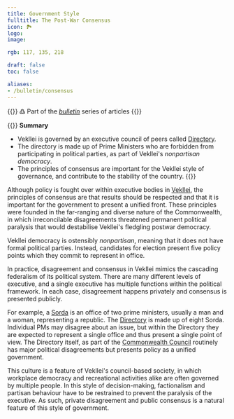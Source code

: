 ```yaml
---
title: Government Style
fulltitle: The Post-War Consensus
icon: 🏞️
logo:
image:

rgb: 117, 135, 218

draft: false
toc: false

aliases:
- /bulletin/consensus
---
```

{{<hint>}}
߷ Part of the *[bulletin](/bulletin/)* series of articles
{{</hint>}}

{{<hint panel>}}
**Summary**

* Vekllei is governed by an executive council of peers called [Directory](/directory/).
* The directory is made up of Prime Ministers who are forbidden from participating in political parties, as part of Vekllei's *nonpartisan democracy*.
* The principles of consensus are important for the Vekllei style of governance, and contribute to the stability of the country.
{{</hint>}}

Although policy is fought over within executive bodies in [<span class="fi fi-com"></span> Vekllei](/vekllei/), the principles of consensus are that results should be respected and that it is important for the government to present a unified front. These principles were founded in the far-ranging and diverse nature of the Commonwealth, in which irreconcilable disagreements threatened permanent political paralysis that would destabilise Vekllei's fledgling postwar democracy.

Vekllei democracy is ostensibly *nonpartisan*, meaning that it does not have formal political parties. Instead, candidates for election present five policy points which they commit to represent in office.

In practice, disagreement and consensus in Vekllei mimics the cascading federalism of its political system. There are many different levels of executive, and a single executive has multiple functions within the political framework. In each case, disagreement happens privately and consensus is presented publicly.

For example, a [Sorda](/sorda/) is an office of two prime ministers, usually a man and a woman, representing a republic. The [Directory](/directory/) is made up of eight Sorda. Individual PMs may disagree about an issue, but within the Directory they are expected to represent a single office and thus present a single point of view. The Directory itself, as part of the [Commonwealth Council](/council/) routinely has major political disagreements but presents policy as a unified government.

This culture is a feature of Vekllei's council-based society, in which workplace democracy and recreational activities alike are often governed by multiple people. In this style of decision-making, factionalism and partisan behaviour have to be restrained to prevent the paralysis of the executive. As such, private disagreement and public consensus is a natural feature of this style of government.


